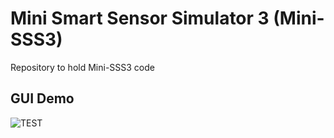 # Mini Smart Sensor Simulator 3 (Mini-SSS3)
Repository to hold Mini-SSS3 code



## GUI Demo
![TEST](./docs/Animation-sss3-pots.gif)
